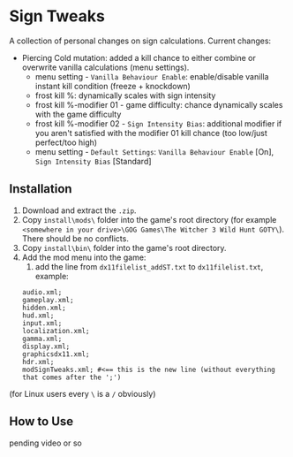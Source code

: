 # Sign Tweaks

A collection of personal changes on sign calculations.
Current changes:
- Piercing Cold mutation: added a kill chance to either combine or overwrite vanilla calculations (menu settings).
	- menu setting - `Vanilla Behaviour Enable`: enable/disable vanilla instant kill condition (freeze + knockdown)
	- frost kill %: dynamically scales with sign intensity
	- frost kill %-modifier 01 - game difficulty: chance dynamically scales with the game difficulty
	- frost kill %-modifier 02 - `Sign Intensity Bias`: additional modifier if you aren't satisfied with the modifier 01 kill chance (too low/just perfect/too high)
	- menu setting - `Default Settings`: `Vanilla Behaviour Enable` \[On\], `Sign Intensity Bias` \[Standard\]
## Installation
1. Download and extract the `.zip`.
2. Copy `install\mods\` folder into the game's root directory (for example `<somewhere in your drive>\GOG Games\The Witcher 3 Wild Hunt GOTY\`). There should be no conflicts.
3. Copy `install\bin\` folder into the game's root directory.
4. Add the mod menu into the game:
	1. add the line from `dx11filelist_addST.txt` to `dx11filelist.txt`, example:
	```
	audio.xml;
	gameplay.xml;
	hidden.xml;
	hud.xml;
	input.xml;
	localization.xml;
	gamma.xml;
	display.xml;
	graphicsdx11.xml;
	hdr.xml;
	modSignTweaks.xml; #<== this is the new line (without everything that comes after the ';')
	```
	
(for Linux users every `\` is a `/` obviously)
## How to Use
pending video or so
